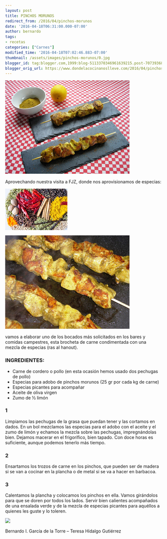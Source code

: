 ```yaml
---
layout: post
title: PINCHOS MORUNOS
redirect_from: /2016/04/pinchos-morunos
date: '2016-04-18T06:31:00.000-07:00'
author: bernardo
tags:
- recetas
categories: ["Carnes"]
modified_time: '2016-04-18T07:02:46.883-07:00'
thumbnail: /assets/images/pinchos-morunos/0.jpg
blogger_id: tag:blogger.com,1999:blog-5113370346961639215.post-7073936811280725816
blogger_orig_url: https://www.dondelacocinanoslleve.com/2016/04/pinchos-morunos.html
---
```


![](/assets/images/pinchos-morunos/0.jpg)

  
Aprovechando nuestra visita a FJZ, donde nos aprovisionamos de especias:  
  

![](/assets/images/pinchos-morunos/1.jpg)

![](/assets/images/pinchos-morunos/2.jpg)

  
vamos a elaborar uno de los bocados más solicitados en los bares y comidas campestres, esta brocheta de carne condimentada con una mezcla de especias (ras al hanout).  
### INGREDIENTES:
* Carne de cordero o pollo (en esta ocasión hemos usado dos pechugas de pollo)
* Especias para adobo de pinchos morunos (25 gr por cada kg de carne)
* Especias picantes para acompañar
* Aceite de oliva virgen
* Zumo de ½ limón  

### 1

Limpiamos las pechugas de la grasa que puedan tener y las cortamos en dados. En un bol mezclamos las especias para el adobo con el aceite y el zumo de limón y echamos la mezcla sobre las pechugas, impregnándolas bien. Dejamos macerar en el frigorífico, bien tapado. Con doce horas es suficiente, aunque podemos tenerlo más tiempo.  

### 2

Ensartamos los trozos de carne en los pinchos, que pueden ser de madera si se van a cocinar en la plancha o de metal si se va a hacer en barbacoa.  

### 3

Calentamos la plancha y colocamos los pinchos en ella. Vamos girándolos para que se doren por todos los lados. Servir bien calientes acompañados de una ensalada verde y de la mezcla de especias picantes para aquéllos a quienes les guste y lo toleren.  

![](/assets/images/pinchos-morunos/3.jpg)

  
  
Bernardo I. García de la Torre – Teresa Hidalgo Gutiérrez
